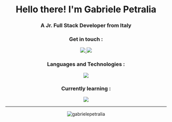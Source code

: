 <h1 align="center">Hello there! I'm Gabriele Petralia</h1>
<h3 align="center">A Jr. Full Stack Developer from Italy</h3>

<h3 align="center">Get in touch :</h3>

<div align="center">
  <a href="https://www.linkedin.com/in/gabriele-petralia/" target="_blank">
    <img src="https://skillicons.dev/icons?i=linkedin"/>
  </a>
  <a href="mailto:gabrielepetralia.dev@gmail.com" target="_blank">
    <img src="https://skillicons.dev/icons?i=gmail"/>
  </a>
</div>

<h3 align="center">Languages and Technologies :</h3> 

<div align="center">
  <img src="https://skillicons.dev/icons?i=html,css,js,bootstrap,sass,vue,mysql,php,laravel,git,java,spring&perline=4" />
</div>

<h3 align="center">Currently learning :</h3> 

<div align="center">
  <img src="https://skillicons.dev/icons?i=react,redux,typescript,tailwind&perline=4" />
</div>

---

<p align="center"><img align="center" src="https://github-readme-stats.vercel.app/api/top-langs?username=gabrielepetralia&show_icons=true&theme=dark&locale=en&layout=compact" alt="gabrielepetralia" /></p>
